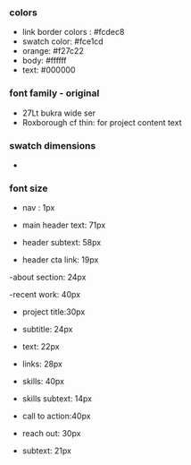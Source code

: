 ### colors
- link border colors : #fcdec8
- swatch color: #fce1cd
- orange: #f27c22
- body: #ffffff
- text: #000000

### font family - original
- 27Lt bukra wide ser
- Roxborough cf thin: for project content text

### swatch dimensions
- 

### font size
- nav : 1px

- main header text: 71px
- header subtext: 58px
- header cta link: 19px

-about section: 24px

-recent work: 40px
- project title:30px
- subtitle: 24px 
- text: 22px 
- links: 28px

- skills: 40px
- skills subtext: 14px

- call to action:40px

- reach out: 30px
- subtext: 21px